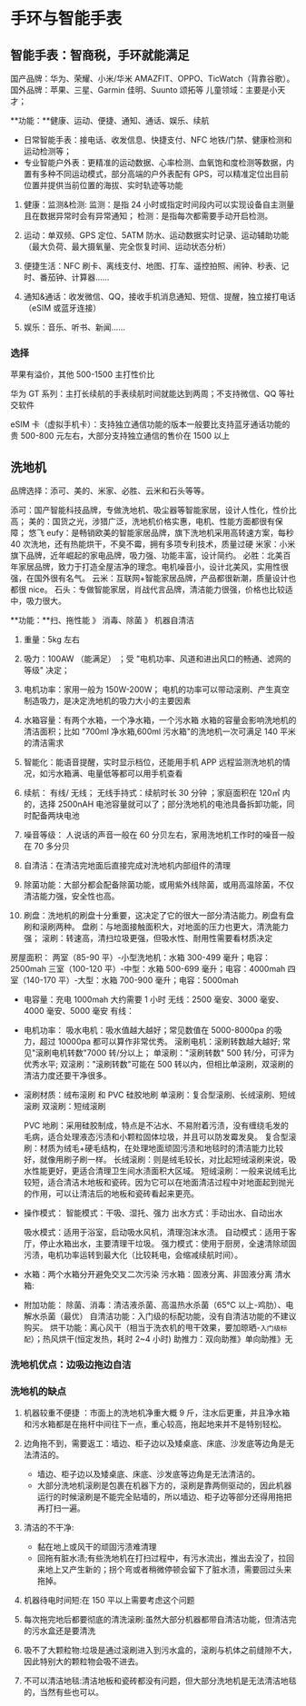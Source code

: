 # 手环与智能手表

## 智能手表：智商税，手环就能满足

国产品牌：华为、荣耀、小米/华米 AMAZFIT、OPPO、TicWatch（背靠谷歌）。
国外品牌：苹果、三星、Garmin 佳明、Suunto 颂拓等
儿童领域：主要是小天才；

**功能：**健康、运动、便捷、通知、通话、娱乐、续航

- 日常智能手表：接电话、收发信息、快捷支付、NFC 地铁/门禁、健康检测和运动检测等；
- 专业智能户外表：更精准的运动数据、心率检测、血氧饱和度检测等数据，内置有多种不同运动模式，部分高端的户外表配有 GPS，可以精准定位出目前位置并提供当前位置的海拔、实时轨迹等功能

1. 健康：监测&检测:
   监测：是指 24 小时或指定时间段内可以实现设备自主测量且在数据异常时会有异常通知；
   检测：是指每次都需要手动开启检测。

2. 运动：单双频、GPS 定位、5ATM 防水、运动数据实时记录、运动辅助功能（最大负荷、最大摄氧量、完全恢复时间、运动状态分析）

3. 便捷生活：NFC 刷卡、离线支付、地图、打车、遥控拍照、闹钟、秒表、记时、番茄钟、计算器……

4. 通知&通话：收发微信、QQ，接收手机消息通知、短信、提醒，独立接打电话（eSIM 或蓝牙连接）

5. 娱乐：音乐、听书、新闻……

### 选择

苹果有溢价，其他 500-1500 主打性价比

华为 GT 系列：主打长续航的手表续航时间就能达到两周；不支持微信、QQ 等社交软件

eSIM 卡（虚拟手机卡）：支持独立通信功能的版本一般要比支持蓝牙通话功能的贵 500-800 元左右，大部分支持独立通信的售价在 1500 以上

## 洗地机

品牌选择：添可、美的、米家、必胜、云米和石头等等。

添可：国产智能科技品牌，专做洗地机、吸尘器等智能家居，设计人性化，性价比高；
美的：国货之光，涉猎广泛，洗地机价格实惠，电机、性能方面都很有保障；
悠飞 eufy：是畅销欧美的智能家居品牌，旗下洗地机采用高转速方案，每秒 40 次洗地，还有热能烘干，不臭不霉，拥有多项专利技术，质量过硬
米家：小米旗下品牌，近年崛起的家电品牌，吸力强、功能丰富，设计简约。
必胜：北美百年家居品牌，致力于打造全屋洁净的理念。电机噪音小，设计北美风，实用性很强，在国外很有名气。
云米：互联网+智能家居品牌，产品都很新潮，质量设计也都很 nice。
石头：专做智能家居，肖战代言品牌，清洁能力很强，价格也比较适中，吸力很大。

**功能：**扫、拖性能 》 消毒、除菌 》 机器自清洁

1. 重量：5kg 左右
2. 吸力：100AW （能满足） ；受 "电机功率、风道和进出风口的畅通、滤网的等级" 决定；
3. 电机功率：家用一般为 150W-200W；
   电机的功率可以带动滚刷、产生真空制造吸力，是决定洗地机的吸力大小的主要因素

4. 水箱容量：有两个水箱，一个净水箱，一个污水箱
   水箱的容量会影响洗地机的清洁面积；比如 "700ml 净水箱,600ml 污水箱"的洗地机一次可满足 140 平米的清洁需求
5. 智能化：能语音提醒，实时显示档位，还能用手机 APP 远程监测洗地机的情况，如污水箱满、电量低等都可以用手机查看
6. 续航： 有线/ 无线；
   无线手持式：续航时长 30 分钟 ；家庭面积在 120㎡ 内的，选择 2500nAH 电池容量就可以了；部分洗地机的电池具备拆卸功能，同时配备两块电池
7. 噪音等级：
   人说话的声音一般在 60 分贝左右，家用洗地机工作时的噪音一般在 70 多分贝
8. 自清洁：在清洁完地面后直接完成对洗地机内部组件的清理
9. 除菌功能：大部分都会配备除菌功能，或用紫外线除菌，或用高温除菌，不仅清洁能力强，安全性也高。
10. 刷盘：洗地机的刷盘十分重要，这决定了它的很大一部分清洁能力。刷盘有盘刷和滚刷两种。
    盘刷：与地面接触面积大，对地面的压力也更大，清洗能力强；
    滚刷：转速高，清扫垃圾更强，但吸水性、耐用性需要看材质决定

房屋面积：
两室（85-90 平）-小型洗地机：水箱 300-499 毫升；电容：2500mah
三室（100-120 平）-中型：水箱 500-699 毫升；电容：4000mah
四室（140-170 平）-大型：水箱 700-900 毫升；电容：5000mah

- 电容量：充电 1000mah 大约需要 1 小时
  无线：2500 毫安、3000 毫安、4000 毫安、5000 毫安
  有线：

- 电机功率：
  吸水电机：吸水值越大越好；常见数值在 5000-8000pa 的吸力，超过 10000pa 都可以算作非常优秀。
  滚刷电机：滚刷转数越大越好; 常见"滚刷电机转数"7000 转/分以上； 单滚刷："滚刷转数" 500 转/分，可评为优秀水平; 双滚刷："滚刷转数"可能在 500 转以内，但相比单滚刷，双滚刷的清洁力度还要干净很多。

- 滚刷材质：绒布滚刷 和 PVC 硅胶地刷
  单滚刷：复合型滚刷、长绒滚刷、短绒滚刷
  双滚刷：短绒滚刷

  PVC 地刷：采用硅胶制成，特点是不沾水、不易附着污渍，没有缠绕毛发的毛病，适合处理液态污渍和小颗粒固体垃圾，并且可以防发霉发臭。
  复合型滚刷：材质为绒毛+硬毛结构，在处理地面顽固污渍和地毯时的清洁能力比较好，就像用刷子刷一样。
  长绒滚刷：则是绒毛较长，对比起短绒滚刷来说，吸水性能更好，更适合清理卫生间水渍面积大区域。
  短绒滚刷：一般来说绒毛比较短，适合清洁木地板和瓷砖。因为它可以在地面清洁过程中对地面起到抛光的作用，可以让清洁后的地板和瓷砖看起来更亮。

- 操作模式：
  智能模式：干吸、湿托、强力
  出水方式：手动出水、自动出水

  吸水模式：适用于浴室，启动吸水风机，清理泡沫水渍。
  自动模式：适用于客厅，停止水箱出水，主要清理干垃圾。
  强力模式：使用于厨房，全速清除顽固污渍，电机功率运转到最大化（比较耗电，会缩减续航时间）。

- 水箱：两个水箱分开避免交叉二次污染
  污水箱：固液分离、非固液分离
  清水箱:

- 附加功能：
  除菌、消毒：清洁液杀菌、高温热水杀菌（65°C 以上-鸡肋）、电解水杀菌（最优）
  自清洁功能：入门级的标配功能，没有自清洁功能的不建议购买。
  烘干功能：离心风干（相当于洗衣机的甩干效果，要加晾晒-`入门级标配`）；热风烘干(恒定发热，耗时 2~4 小时)
  助推力：双向助推》单向助推》无

### 洗地机优点：边吸边拖边自洁

### 洗地机的缺点

1. 机器较重不便捷 ：市面上的洗地机净重大概 9 斤，注水后更重，并且净水箱和污水箱都是在拖杆中间往下一点，重心较高，拖起地来并不是特别轻松。
2. 边角拖不到，需要返工：墙边、柜子边以及矮桌底、床底、沙发底等边角是无法清洁的。

   - 墙边、柜子边以及矮桌底、床底、沙发底等边角是无法清洁的。
   - 大部分洗地机滚刷是包裹在机器下方的，滚刷是靠两侧驱动的，因此机器运行的时候滚刷是不能完全贴墙的，所以墙边、柜子边等部分还得用拖把再打扫一遍。

3. 清洁的不干净:
   - 黏在地上或风干的顽固污渍难清理
   - 回拖有脏水渍;有些洗地机在打扫过程中，有污水流出，推出去没了，拉回来地上又产生新的；拐个弯或者稍微停顿会留下了脏水渍，需要回过头来拖掉。
4. 机器待电时间短:在 150 平以上需要考虑这个问题
5. 每次拖完地后都要彻底的清洗滚刷:虽然大部分机器都带自清洁功能，但清洁完的污水盒还是要清洗
6. 吸不了大颗粒物:垃圾是通过滚刷进入到污水盒的，滚刷与机体之前缝隙不大，因此特别大的颗粒物会吸不进去。
7. 不可以清洁地毯:清洁地板和瓷砖都没有问题，但大部分洗地机是无法清洁地毯的，当然有些也可以。
